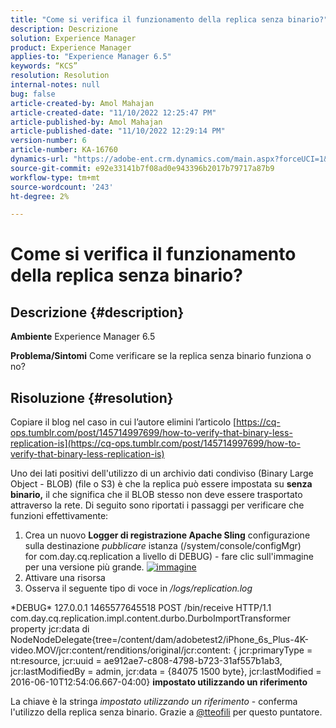 ```yaml
---
title: "Come si verifica il funzionamento della replica senza binario?"
description: Descrizione
solution: Experience Manager
product: Experience Manager
applies-to: "Experience Manager 6.5"
keywords: “KCS”
resolution: Resolution
internal-notes: null
bug: false
article-created-by: Amol Mahajan
article-created-date: "11/10/2022 12:25:47 PM"
article-published-by: Amol Mahajan
article-published-date: "11/10/2022 12:29:14 PM"
version-number: 6
article-number: KA-16760
dynamics-url: "https://adobe-ent.crm.dynamics.com/main.aspx?forceUCI=1&pagetype=entityrecord&etn=knowledgearticle&id=2ab840c8-f260-ed11-9561-6045bd006268"
source-git-commit: e92e33141b7f08ad0e943396b2017b79717a87b9
workflow-type: tm+mt
source-wordcount: '243'
ht-degree: 2%

---
```


# Come si verifica il funzionamento della replica senza binario?

## Descrizione {#description}

<b>Ambiente</b>
Experience Manager 6.5


<b>Problema/Sintomi</b>
Come verificare se la replica senza binario funziona o no?


## Risoluzione {#resolution}


Copiare il blog nel caso in cui l’autore elimini l’articolo [https://cq-ops.tumblr.com/post/145714997699/how-to-verify-that-binary-less-replication-is](https://cq-ops.tumblr.com/post/145714997699/how-to-verify-that-binary-less-replication-is)

Uno dei lati positivi dell&#39;utilizzo di un archivio dati condiviso (Binary Large Object - BLOB) (file o S3) è che la replica può essere impostata su <b>senza binario,</b> il che significa che il BLOB stesso non deve essere trasportato attraverso la rete. Di seguito sono riportati i passaggi per verificare che funzioni effettivamente:



1. Crea un nuovo <b>Logger di registrazione Apache Sling</b> configurazione sulla destinazione *pubblicare* istanza (/system/console/configMgr) for com.day.cq.replication a livello di DEBUG) - fare clic sull&#39;immagine per una versione più grande. [![immagine](https://64.media.tumblr.com/7399cc8fc96a1bb17456e9aff2af2999/tumblr_inline_p9j3kgHl8K1r414c2_500.png)](https://href.li/?http://jayan.kandathil.ca/CQ-OPS/aem62/LoggingLogger-Replication.png)
2. Attivare una risorsa
3. Osserva il seguente tipo di voce in */logs/replication.log*


\*DEBUG\* 127.0.0.1 1465577645518 POST /bin/receive HTTP/1.1 com.day.cq.replication.impl.content.durbo.DurboImportTransformer property jcr:data di NodeNodeDelegate{tree=/content/dam/adobetest2/iPhone_6s_Plus-4K-video.MOV/jcr:content/renditions/original/jcr:content: { jcr:primaryType = nt:resource, jcr:uuid = ae912ae7-c808-4798-b723-31af557b1ab3, jcr:lastModifiedBy = admin, jcr:data = {84075 1500 byte}, jcr:lastModified = 2016-06-10T12:54:06.667-04:00} <b>impostato utilizzando un riferimento</b>

La chiave è la stringa *impostato utilizzando un riferimento* - conferma l&#39;utilizzo della replica senza binario. Grazie a [@tteofili](https://twitter.com/tteofili) per questo puntatore.


